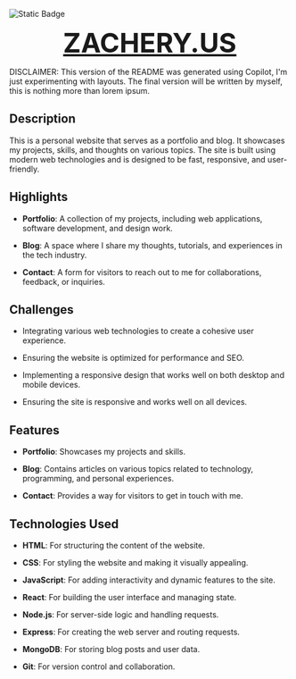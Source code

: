 ![Static Badge](https://img.shields.io/badge/online-%2305c46b?style=flat&link=zachery.us)




**<center><font size="40">[ZACHERY.US](https://zachery.us/)</font></center>**



DISCLAIMER: This version of the README was generated using Copilot, I'm just experimenting with layouts. The final version will be written by myself, this is nothing more than lorem ipsum.



## Description
This is a personal website that serves as a portfolio and blog. It showcases my projects, skills, and thoughts on various topics. The site is built using modern web technologies and is designed to be fast, responsive, and user-friendly.

## Highlights

- **Portfolio**: A collection of my projects, including web applications, software development, and design work.

- **Blog**: A space where I share my thoughts, tutorials, and experiences in the tech industry.

- **Contact**: A form for visitors to reach out to me for collaborations, feedback, or inquiries.



## Challenges

- Integrating various web technologies to create a cohesive user experience.

- Ensuring the website is optimized for performance and SEO.

- Implementing a responsive design that works well on both desktop and mobile devices.

- Ensuring the site is responsive and works well on all devices.

## Features

- **Portfolio**: Showcases my projects and skills.

- **Blog**: Contains articles on various topics related to technology, programming, and personal experiences.

- **Contact**: Provides a way for visitors to get in touch with me.

## Technologies Used

- **HTML**: For structuring the content of the website.

- **CSS**: For styling the website and making it visually appealing.

- **JavaScript**: For adding interactivity and dynamic features to the site.

- **React**: For building the user interface and managing state.

- **Node.js**: For server-side logic and handling requests.

- **Express**: For creating the web server and routing requests.

- **MongoDB**: For storing blog posts and user data.

- **Git**: For version control and collaboration.






